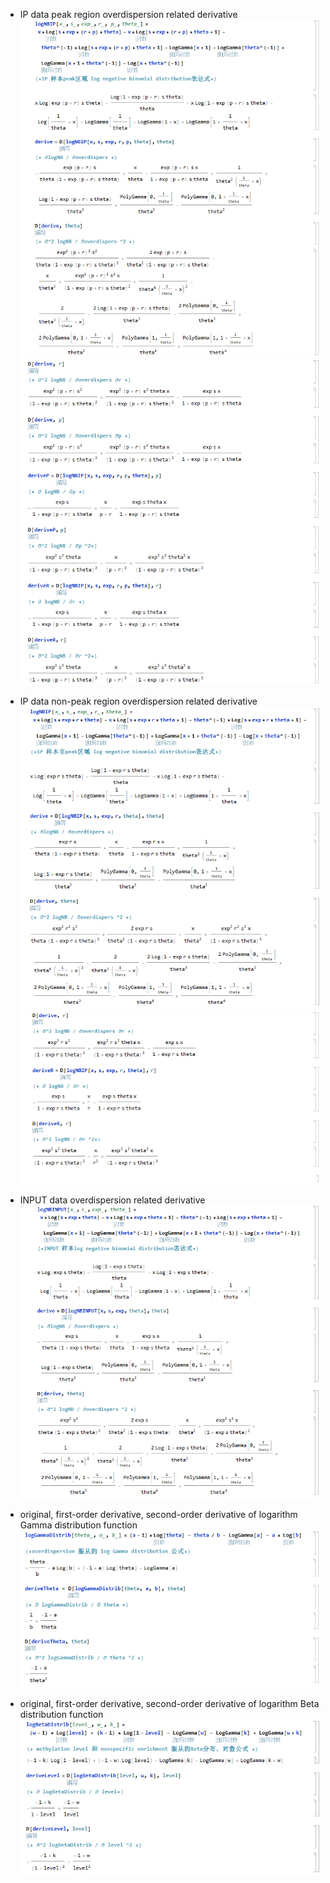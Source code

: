 * IP data peak region overdispersion related derivative\
![image](https://github.com/Jakob666/renlab_MATK/blob/master/src/main/resources/ip_peak_logNB_derivative1.png)\
![image](https://github.com/Jakob666/renlab_MATK/blob/master/src/main/resources/ip_peak_logNB_derivative2.png)

* IP data non-peak region overdispersion related derivative\
![image](https://github.com/Jakob666/renlab_MATK/blob/master/src/main/resources/ip_non_peak_logNB_derivative1.png)\
![image](https://github.com/Jakob666/renlab_MATK/blob/master/src/main/resources/ip_non_peak_logNB_derivative2.png)

* INPUT data overdispersion related derivative\
![image](https://github.com/Jakob666/renlab_MATK/blob/master/src/main/resources/input_logNB_derivative.png)


* original, first-order derivative, second-order derivative of logarithm Gamma distribution function\
![image](https://github.com/Jakob666/renlab_MATK/blob/master/src/main/resources/gamma_derivative.png)

* original, first-order derivative, second-order derivative of logarithm Beta distribution function\
![image](https://github.com/Jakob666/renlab_MATK/blob/master/src/main/resources/beta_derivative.png)